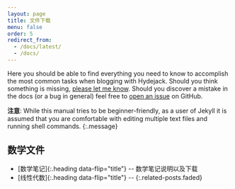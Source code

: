 ```yaml
---
layout: page
title: 文件下载
menu: false
order: 5
redirect_from:
  - /docs/latest/
  - /docs/
---
```


Here you should be able to find everything you need to know to accomplish the most common tasks when blogging with Hydejack.
Should you think something is missing, [please let me know](yangxin.zhang@gmail.com).
Should you discover a mistake in the docs (or a bug in general) feel free to [open an issue](https://github.com/qwtel/hydejack/issues) on GitHub.

**注意**: While this manual tries to be beginner-friendly, as a user of Jekyll it is assumed that you are comfortable with editing multiple text files and running shell commands.
{:.message}

## 数学文件
* [数学笔记]{:.heading data-flip="title"} -- 数学笔记说明以及下载
* [线性代数]{:.heading data-flip="title"} -- 
  {:.related-posts.faded}

